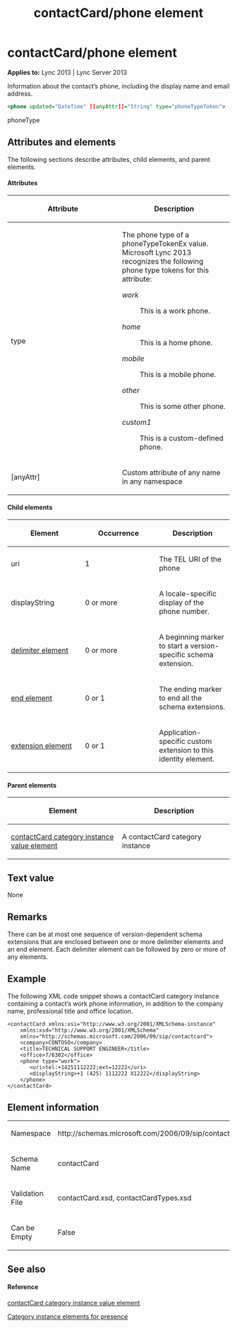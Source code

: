 ﻿---
title: contactCard/phone element
TOCTitle: contactCard/phone element
ms:assetid: 964f5b37-6545-411c-8b96-ec5b0effd161
ms:mtpsurl: https://msdn.microsoft.com/en-us/library/Dn454716(v=office.15)
ms:contentKeyID: 57093403
ms.date: 07/24/2014
mtps_version: v=office.15
dev_langs:
- xml
---

# contactCard/phone element


**Applies to:** Lync 2013 | Lync Server 2013

Information about the contact’s phone, including the display name and email address.

``` xml
<phone updated="DateTime" [[anyAttr]]="String" type="phoneTypeToken">    <uri updated="DateTime" [anyAttr]="String">TEL URI string</uri>    <displayString updated="DateTime" [anyAttr]="String" LCID="lcid">string</displayString>    <extension xmlns="http://schemas.microsoft.com/2006/09/sip/commontypes">        <[[any]] >custom element</[[any]]>    </extension>    <delimiter xmlns="http://schemas.microsoft.com/2006/09/sip/commontypes" />    <end xmlns="http://schemas.microsoft.com/2006/09/sip/commontypes" /></phone>
```

phoneType

## Attributes and elements

The following sections describe attributes, child elements, and parent elements.

#### Attributes

<table>
<colgroup>
<col style="width: 50%" />
<col style="width: 50%" />
</colgroup>
<thead>
<tr class="header">
<th><p>Attribute</p></th>
<th><p>Description</p></th>
</tr>
</thead>
<tbody>
<tr class="odd">
<td><p>type</p></td>
<td><p>The phone type of a phoneTypeTokenEx value. Microsoft Lync 2013 recognizes the following phone type tokens for this attribute:</p>
<dl>
<dt><em>work</em></dt>
<dd><p>This is a work phone.</p>
</dd>
<dt><em>home</em></dt>
<dd><p>This is a home phone.</p>
</dd>
<dt><em>mobile</em></dt>
<dd><p>This is a mobile phone.</p>
</dd>
<dt><em>other</em></dt>
<dd><p>This is some other phone.</p>
</dd>
<dt><em>custom1</em></dt>
<dd><p>This is a custom-defined phone.</p>
</dd>
</dl></td>
</tr>
<tr class="even">
<td><p>[anyAttr]</p></td>
<td><p>Custom attribute of any name in any namespace</p></td>
</tr>
</tbody>
</table>


#### Child elements

<table>
<colgroup>
<col style="width: 33%" />
<col style="width: 33%" />
<col style="width: 33%" />
</colgroup>
<thead>
<tr class="header">
<th><p>Element</p></th>
<th><p>Occurrence</p></th>
<th><p>Description</p></th>
</tr>
</thead>
<tbody>
<tr class="odd">
<td><p>uri</p></td>
<td><p>1</p></td>
<td><p>The TEL URI of the phone</p></td>
</tr>
<tr class="even">
<td><p>displayString</p></td>
<td><p>0 or more</p></td>
<td><p>A locale-specific display of the phone number.</p></td>
</tr>
<tr class="odd">
<td><p><a href="delimiter-element.md">delimiter element</a></p></td>
<td><p>0 or more</p></td>
<td><p>A beginning marker to start a version-specific schema extension.</p></td>
</tr>
<tr class="even">
<td><p><a href="end-element.md">end element</a></p></td>
<td><p>0 or 1</p></td>
<td><p>The ending marker to end all the schema extensions.</p></td>
</tr>
<tr class="odd">
<td><p><a href="extension-element.md">extension element</a></p></td>
<td><p>0 or 1</p></td>
<td><p>Application-specific custom extension to this identity element.</p></td>
</tr>
</tbody>
</table>


#### Parent elements

<table>
<colgroup>
<col style="width: 50%" />
<col style="width: 50%" />
</colgroup>
<thead>
<tr class="header">
<th><p>Element</p></th>
<th><p>Description</p></th>
</tr>
</thead>
<tbody>
<tr class="odd">
<td><p><a href="contactcard-category-instance-value-element.md">contactCard category instance value element</a></p></td>
<td><p>A contactCard category instance</p></td>
</tr>
</tbody>
</table>


## Text value

None

## Remarks

There can be at most one sequence of version-dependent schema extensions that are enclosed between one or more delimiter elements and an end element. Each delimiter element can be followed by zero or more of any elements.

## Example

The following XML code snippet shows a contactCard category instance containing a contact’s work phone information, in addition to the company name, professional title and office location.

    <contactCard xmlns:xsi="http://www.w3.org/2001/XMLSchema-instance" 
        xmlns:xsd="http://www.w3.org/2001/XMLSchema" 
        xmlns="http://schemas.microsoft.com/2006/09/sip/contactcard">
        <company>CONTOSO</company>
        <title>TECHNICAL SUPPORT ENGINEER</title>
        <office>7/6302</office>
        <phone type="work">
           <uri>tel:+14251112222;ext=12222</uri>
           <displayString>+1 (425) 1112222 X12222</displayString>
        </phone>
    </contactCard>

## Element information

<table>
<colgroup>
<col style="width: 50%" />
<col style="width: 50%" />
</colgroup>
<tbody>
<tr class="odd">
<td><p>Namespace</p></td>
<td><p>http://schemas.microsoft.com/2006/09/sip/contactcard</p></td>
</tr>
<tr class="even">
<td><p>Schema Name</p></td>
<td><p>contactCard</p></td>
</tr>
<tr class="odd">
<td><p>Validation File</p></td>
<td><p>contactCard.xsd, contactCardTypes.xsd</p></td>
</tr>
<tr class="even">
<td><p>Can be Empty</p></td>
<td><p>False</p></td>
</tr>
</tbody>
</table>


## See also

#### Reference

[contactCard category instance value element](contactcard-category-instance-value-element.md)

[Category instance elements for presence](category-instance-elements-for-presence.md)

